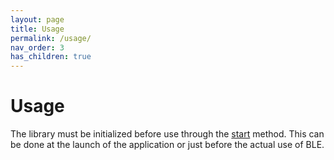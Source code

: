 ```yaml
---
layout: page
title: Usage
permalink: /usage/
nav_order: 3
has_children: true
---
```


# Usage

The library must be initialized before use through the [start](../methods/#startoptions) method. This can be done at the launch of the application or just before the actual use of BLE.
